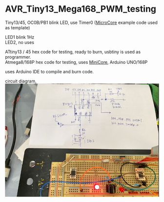 # AVR_Tiny13_Mega168_PWM_testing
Tiny13/45, OC0B/PB1 blink LED, use Timer0 ([MicroCore](https://github.com/MCUdude/MicroCore/tree/master/avr/libraries/AVR_examples/examples/Blink_using_Timer0) example code used as template)

LED1 blink 1Hz  
LED2, no uses

ATtiny13 / 45 hex code for testing, ready to burn, usbtiny is used as programmer.  
Atmega8/168P hex code for testing, uses [MiniCore](https://github.com/MCUdude/MiniCore), Arduino UNO/168P

uses Arduino IDE to compile and burn code.  

circuit diagram,  
![PB1_blink_test.JPG](PB1_blink_test.JPG) 
